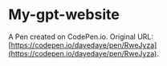 # My-gpt-website

A Pen created on CodePen.io. Original URL: [https://codepen.io/dayedaye/pen/RweJyza](https://codepen.io/dayedaye/pen/RweJyza).

